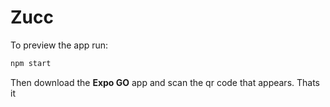 # Zucc

To preview the app run:

```sh
npm start
```

Then download the **Expo GO** app and scan the qr code that appears. Thats it